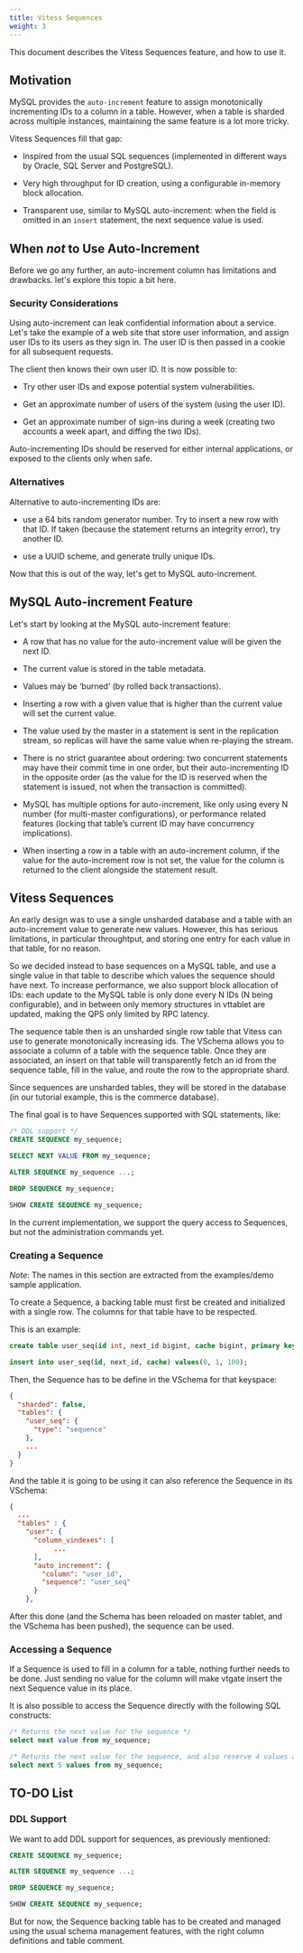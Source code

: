 ```yaml
---
title: Vitess Sequences
weight: 3
---
```


This document describes the Vitess Sequences feature, and how to use it.

## Motivation

MySQL provides the `auto-increment` feature to assign monotonically incrementing
IDs to a column in a table. However, when a table is sharded across multiple
instances, maintaining the same feature is a lot more tricky.

Vitess Sequences fill that gap:

* Inspired from the usual SQL sequences (implemented in different ways by
  Oracle, SQL Server and PostgreSQL).

* Very high throughput for ID creation, using a configurable in-memory block allocation.

* Transparent use, similar to MySQL auto-increment: when the field is omitted in
  an `insert` statement, the next sequence value is used.

## When *not* to Use Auto-Increment

Before we go any further, an auto-increment column has limitations and
drawbacks. let's explore this topic a bit here.

### Security Considerations

Using auto-increment can leak confidential information about a service. Let's
take the example of a web site that store user information, and assign user IDs
to its users as they sign in. The user ID is then passed in a cookie for all
subsequent requests.

The client then knows their own user ID. It is now possible to:

* Try other user IDs and expose potential system vulnerabilities.

* Get an approximate number of users of the system (using the user ID).

* Get an approximate number of sign-ins during a week (creating two accounts a
  week apart, and diffing the two IDs).

Auto-incrementing IDs should be reserved for either internal applications, or
exposed to the clients only when safe.

### Alternatives

Alternative to auto-incrementing IDs are:

* use a 64 bits random generator number. Try to insert a new row with that
  ID. If taken (because the statement returns an integrity error), try another
  ID.

* use a UUID scheme, and generate trully unique IDs.

Now that this is out of the way, let's get to MySQL auto-increment.

## MySQL Auto-increment Feature

Let's start by looking at the MySQL auto-increment feature:

* A row that has no value for the auto-increment value will be given the next ID.

* The current value is stored in the table metadata.

* Values may be ‘burned’ (by rolled back transactions).

* Inserting a row with a given value that is higher than the current value will
  set the current value.

* The value used by the master in a statement is sent in the replication stream,
  so replicas will have the same value when re-playing the stream.

* There is no strict guarantee about ordering: two concurrent statements may
  have their commit time in one order, but their auto-incrementing ID in the
  opposite order (as the value for the ID is reserved when the statement is
  issued, not when the transaction is committed).

* MySQL has multiple options for auto-increment, like only using every N number
  (for multi-master configurations), or performance related features (locking
  that table’s current ID may have concurrency implications).

* When inserting a row in a table with an auto-increment column, if the value
  for the auto-increment row is not set, the value for the column is returned to
  the client alongside the statement result.

## Vitess Sequences

An early design was to use a single unsharded database and a table with an
auto-increment value to generate new values. However, this has serious
limitations, in particular throughtput, and storing one entry for each value in
that table, for no reason.

So we decided instead to base sequences on a MySQL table, and use a single value
in that table to describe which values the sequence should have next. To
increase performance, we also support block allocation of IDs: each update to
the MySQL table is only done every N IDs (N being configurable), and in between
only memory structures in vttablet are updated, making the QPS only limited by
RPC latency.

The sequence table then is an unsharded single row table that Vitess can use to generate monotonically increasing ids. The VSchema allows you to associate a column of a table with the sequence table. Once they are associated, an insert on that table will transparently fetch an id from the sequence table, fill in the value, and route the row to the appropriate shard.

Since sequences are unsharded tables, they will be stored in the database (in our tutorial example, this is the commerce database).

The final goal is to have Sequences supported with SQL statements, like:

``` sql
/* DDL support */
CREATE SEQUENCE my_sequence;

SELECT NEXT VALUE FROM my_sequence;

ALTER SEQUENCE my_sequence ...;

DROP SEQUENCE my_sequence;

SHOW CREATE SEQUENCE my_sequence;
```

In the current implementation, we support the query access to Sequences, but not
the administration commands yet.

### Creating a Sequence

*Note*: The names in this section are extracted from the examples/demo sample
application.

To create a Sequence, a backing table must first be created and initialized with a single row. The columns for that table have to be respected.

This is an example:

``` sql
create table user_seq(id int, next_id bigint, cache bigint, primary key(id)) comment 'vitess_sequence';

insert into user_seq(id, next_id, cache) values(0, 1, 100);
```

Then, the Sequence has to be define in the VSchema for that keyspace:

``` json
{
  "sharded": false,
  "tables": {
    "user_seq": {
      "type": "sequence"
    },
    ...
  }
}
```

And the table it is going to be using it can also reference the Sequence in its VSchema:

``` json
{
  ...
  "tables" : {
    "user": {
      "column_vindexes": [
           ...
      ],
      "auto_increment": {
        "column": "user_id",
        "sequence": "user_seq"
      }
    },
```

After this done (and the Schema has been reloaded on master tablet, and the
VSchema has been pushed), the sequence can be used.

### Accessing a Sequence

If a Sequence is used to fill in a column for a table, nothing further needs to
be done. Just sending no value for the column will make vtgate insert the next
Sequence value in its place.

It is also possible to access the Sequence directly with the following SQL constructs:

``` sql
/* Returns the next value for the sequence */
select next value from my_sequence;

/* Returns the next value for the sequence, and also reserve 4 values after that. */
select next 5 values from my_sequence;

```

## TO-DO List

### DDL Support

We want to add DDL support for sequences, as previously mentioned:

``` sql
CREATE SEQUENCE my_sequence;

ALTER SEQUENCE my_sequence ...;

DROP SEQUENCE my_sequence;

SHOW CREATE SEQUENCE my_sequence;
```

But for now, the Sequence backing table has to be created and managed using the
usual schema management features, with the right column definitions and table comment.
